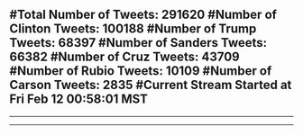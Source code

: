 #Total Number of Tweets: 291620 
#Number of Clinton Tweets: 100188
#Number of Trump Tweets: 68397
#Number of Sanders Tweets: 66382
#Number of Cruz Tweets: 43709
#Number of Rubio Tweets: 10109
#Number of Carson Tweets: 2835
#Current Stream Started at Fri Feb 12 00:58:01 MST
---
---
---
